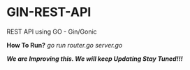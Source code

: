 # GIN-REST-API
REST API using GO - Gin/Gonic

**How To Run?**
_go run router.go server.go_

_**We are Improving this. We will keep Updating
Stay Tuned!!!**_


